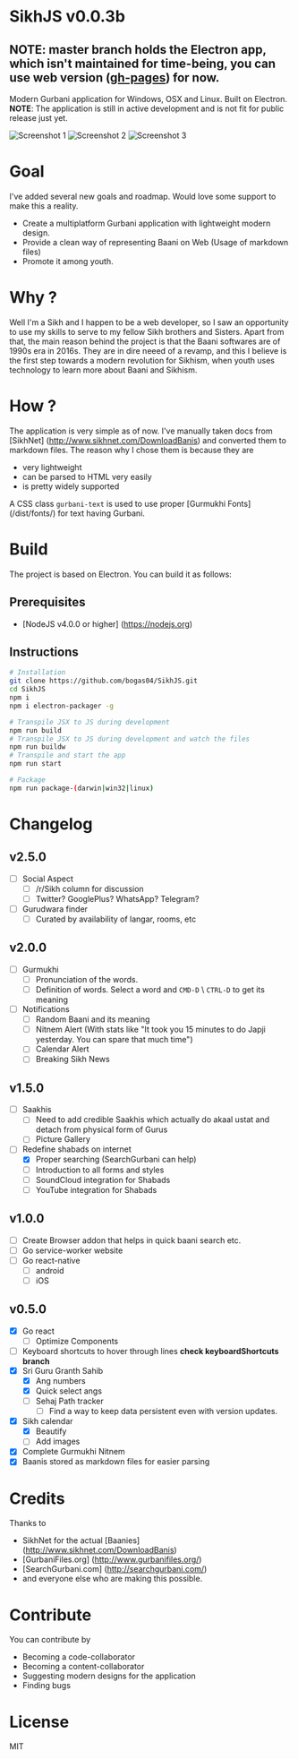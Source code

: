 SikhJS v0.0.3b
==

## NOTE: master branch holds the Electron app, which isn't maintained for time-being, you can use web version ([gh-pages](http://bogas04.github.io/SikhJS/)) for now.
Modern Gurbani application for Windows, OSX and Linux. Built on Electron.
**NOTE**: The application is still in active development and is not fit for public release just yet.

![Screenshot 1](assets/1.png)
![Screenshot 2](assets/2.png)
![Screenshot 3](assets/3.png)

Goal
==
I've added several new goals and roadmap. Would love some support to make this a reality.
* Create a multiplatform Gurbani application with lightweight modern design.
* Provide a clean way of representing Baani on Web (Usage of markdown files)
* Promote it among youth.

Why ?
==
Well I'm a Sikh and I happen to be a web developer, so I saw an opportunity to use my skills to serve to my fellow Sikh brothers and Sisters.
Apart from that, the main reason behind the project is that the Baani softwares are of 1990s era in 2016s.
They are in dire neeed of a revamp, and this I believe is the first step towards a modern revolution for Sikhism, when youth uses technology to
learn more about Baani and Sikhism.

How ?
==
The application is very simple as of now. I've manually taken docs from [SikhNet] (http://www.sikhnet.com/DownloadBanis)
and converted them to markdown files. The reason why I chose them is because they are
  * very lightweight
  * can be parsed to HTML very easily
  * is pretty widely supported

A CSS class `gurbani-text` is used to use proper [Gurmukhi Fonts] (/dist/fonts/) for text having Gurbani.

Build
==
The project is based on Electron. You can build it as follows:

## Prerequisites
  * [NodeJS v4.0.0 or higher] (https://nodejs.org)

## Instructions
```bash
# Installation
git clone https://github.com/bogas04/SikhJS.git
cd SikhJS
npm i
npm i electron-packager -g

# Transpile JSX to JS during development
npm run build
# Transpile JSX to JS during development and watch the files
npm run buildw
# Transpile and start the app
npm run start

# Package
npm run package-(darwin|win32|linux)
```

Changelog
==
## v2.5.0
  - [ ] Social Aspect
    - [ ] /r/Sikh column for discussion
    - [ ] Twitter? GooglePlus? WhatsApp? Telegram?
  - [ ] Gurudwara finder
    - [ ] Curated by availability of langar, rooms, etc

## v2.0.0
  - [ ] Gurmukhi
    - [ ] Pronunciation of the words.
    - [ ] Definition of words. Select a word and `CMD-D` \ `CTRL-D` to get its meaning
  - [ ] Notifications
    - [ ] Random Baani and its meaning
    - [ ] Nitnem Alert (With stats like "It took you 15 minutes to do Japji yesterday. You can spare that much time")
    - [ ] Calendar Alert
    - [ ] Breaking Sikh News

## v1.5.0
  - [ ] Saakhis
    - [ ] Need to add credible Saakhis which actually do akaal ustat and detach from physical form of Gurus
    - [ ] Picture Gallery
  - [ ] Redefine shabads on internet
    - [x] Proper searching (SearchGurbani can help)
    - [ ] Introduction to all forms and styles
    - [ ] SoundCloud integration for Shabads
    - [ ] YouTube integration for Shabads

## v1.0.0
  - [ ] Create Browser addon that helps in quick baani search etc.
  - [ ] Go service-worker website
  - [ ] Go react-native
    - [ ] android
    - [ ] iOS 

## v0.5.0
  - [x] Go react
    - [ ] Optimize Components
  - [ ] Keyboard shortcuts to hover through lines **check keyboardShortcuts branch**
  - [x] Sri Guru Granth Sahib
    - [x] Ang numbers
    - [x] Quick select angs
    - [ ] Sehaj Path tracker
      - [ ] Find a way to keep data persistent even with version updates.
  - [x] Sikh calendar
    - [x] Beautify
    - [ ] Add images
  - [x] Complete Gurmukhi Nitnem
  - [x] Baanis stored as markdown files for easier parsing

Credits
==
Thanks to
* SikhNet for the actual [Baanies] (http://www.sikhnet.com/DownloadBanis)
* [GurbaniFiles.org] (http://www.gurbanifiles.org/)
* [SearchGurbani.com] (http://searchgurbani.com/)
* and everyone else who are making this possible.

Contribute
==
You can contribute by
* Becoming a code-collaborator
* Becoming a content-collaborator
* Suggesting modern designs for the application
* Finding bugs

License
==
MIT

